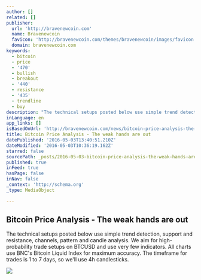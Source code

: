 ```yaml
---
author: []
related: []
publisher:
  url: 'http://bravenewcoin.com'
  name: Bravenewcoin
  favicon: 'http://bravenewcoin.com/themes/bravenewcoin/images/favicon.ico'
  domain: bravenewcoin.com
keywords:
  - bitcoin
  - price
  - '470'
  - bullish
  - breakout
  - '440'
  - resistance
  - '435'
  - trendline
  - buy
description: "The technical setups posted below use simple trend detection, support and resistance, channels, pattern and candle analysis. We aim for high-probability trade setups on BTCUSD and use very few indicators. All charts use BNC's Bitcoin Liquid Index for maximum accuracy. The timeframe for trades is 1 to 7 days, so we'll use 4h candlesticks."
inLanguage: en
app_links: []
isBasedOnUrl: 'http://bravenewcoin.com/news/bitcoin-price-analysis-the-weak-hands-are-out/'
title: Bitcoin Price Analysis - The weak hands are out
datePublished: '2016-05-03T13:40:51.210Z'
dateModified: '2016-05-03T10:36:19.162Z'
starred: false
sourcePath: _posts/2016-05-03-bitcoin-price-analysis-the-weak-hands-are-out.md
published: true
inFeed: true
hasPage: false
inNav: false
_context: 'http://schema.org'
_type: MediaObject

---
```

<article style=""><h1>Bitcoin Price Analysis - The weak hands are out</h1><p>The technical setups posted below use simple trend detection, support and resistance, channels, pattern and candle analysis. We aim for high-probability trade setups on BTCUSD and use very few indicators. All charts use BNC's Bitcoin Liquid Index for maximum accuracy. The timeframe for trades is 1 to 7 days, so we'll use 4h candlesticks.</p><img src="http://bravenewcoin.com/assets/Uploads/_resampled/CroppedImage400400-Bitcoin-Price-Analysis-BNC.jpg" /></article>